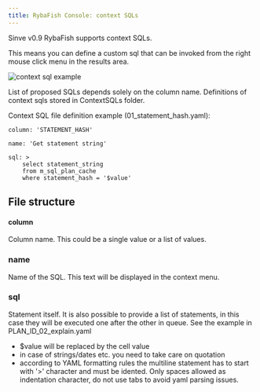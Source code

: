 ```yaml
---
title: RybaFish Console: context SQLs
---
```


Sinve v0.9 RybaFish supports context SQLs.

This means you can define a custom sql that can be invoked from the right mouse click menu in the results area.

![context sql example](http://rybafish.github.io/contextsql.png)

List of proposed SQLs depends solely on the column name. Definitions of context sqls stored in ContextSQLs folder.

Context SQL file definition example (01_statement_hash.yaml):
```
column: 'STATEMENT_HASH'

name: 'Get statement string'

sql: >
    select statement_string
    from m_sql_plan_cache
    where statement_hash = '$value'
```

## File structure

#### column
Column name. This could be a single value or a list of values.

### name
Name of the SQL. This text will be displayed in the context menu.

### sql
Statement itself. It is also possible to provide a list of statements, in this case they will be executed one after the other in queue. See the example in PLAN_ID_02_explain.yaml

* $value will be replaced by the cell value
* in case of strings/dates etc. you need to take care on quotation
* according to YAML formatting rules the multiline statement has to start with '>' character and must be idented. Only spaces allowed as indentation character, do not use tabs to avoid yaml parsing issues.
